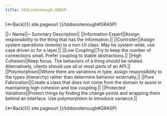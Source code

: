 ```yaml
---
title: tddisnotenough.GRASP
---
```

[<==Back]({{ site.pagesurl }}/tddisnotenough#GRASP)

||~ Name||~ Summary Description||
||Information Expert||Assign responsibility to the thing that has the information.||
||Controller||Assign system operations (events) to a non-UI class. May be system-wide, use case driven or for a layer.||
||Low Coupling||Try to keep the number of connections small. Prefer coupling to stable abstractions.||
||High Cohesion||Keep focus. The behaviors of a thing should be related. Alternatively, clients should use all or most parts of an API.||
||Polymorphism||Where there are variations in type, assign responsibility to the types (hierarchy) rather than determine behavior externally,||
||Pure Fabrication||Create a class that does not come from the domain to assist in maintaining high cohesion and low coupling.||
||Protected Variations||Protect things by finding the change points and wrapping them behind an interface. Use polymorphism to introduce variance.||

[<==Back]({{ site.pagesurl }}/tddisnotenough#GRASP)
